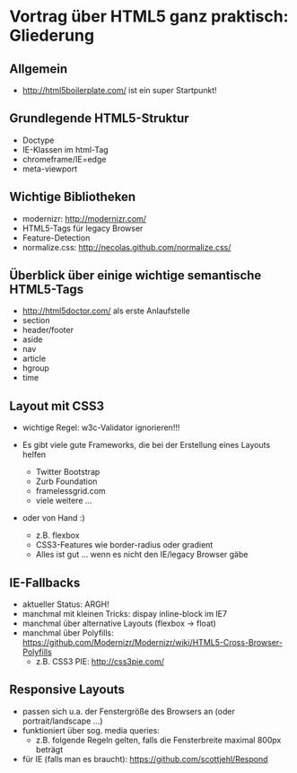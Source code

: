 # Vortrag über HTML5 ganz praktisch: Gliederung

## Allgemein

* http://html5boilerplate.com/ ist ein super Startpunkt!


## Grundlegende HTML5-Struktur

* Doctype
* IE-Klassen im html-Tag
* chromeframe/IE=edge
* meta-viewport


## Wichtige Bibliotheken

* modernizr: http://modernizr.com/
 * HTML5-Tags für legacy Browser
 * Feature-Detection
* normalize.css: http://necolas.github.com/normalize.css/


## Überblick über einige wichtige semantische HTML5-Tags 

* http://html5doctor.com/ als erste Anlaufstelle
* section
* header/footer
* aside
* nav
* article
* hgroup
* time


## Layout mit CSS3 

* wichtige Regel: w3c-Validator ignorieren!!!

* Es gibt viele gute Frameworks, die bei der Erstellung eines Layouts helfen
  * Twitter Bootstrap
  * Zurb Foundation
  * framelessgrid.com
  * viele weitere ...

* oder von Hand :)
  * z.B. flexbox
  * CSS3-Features wie border-radius oder gradient
  * Alles ist gut ... wenn es nicht den IE/legacy Browser gäbe


## IE-Fallbacks 
* aktueller Status: ARGH!
* manchmal mit kleinen Tricks: dispay inline-block im IE7
* manchmal über alternative Layouts (flexbox -> float)
* manchmal über Polyfills: https://github.com/Modernizr/Modernizr/wiki/HTML5-Cross-Browser-Polyfills
  * z.B. CSS3 PIE: http://css3pie.com/


## Responsive Layouts 
* passen sich u.a. der Fenstergröße des Browsers an (oder portrait/landscape
  ...)
* funktioniert über sog. media queries:
  * z.B. folgende Regeln gelten, falls die Fensterbreite maximal 800px beträgt
* für IE (falls man es braucht): https://github.com/scottjehl/Respond


